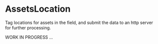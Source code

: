 # AssetsLocation

Tag locations for assets in the field, and submit the data to an http server for further processing.

WORK IN PROGRESS ...
